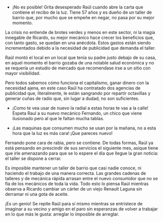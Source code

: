 - ¡No es posible! Grita desesperado Raúl cuando abre la carta que contiene el recibo de la luz.  Tiene 57 años y es dueño de un taller de barrio que, por mucho que se empeñe en negar, no pasa por su mejor momento.

La crisis no entiende de brotes verdes y menos en este sector, ni la magia innegable de Ricardo, su mejor mecánico hace crecer los beneficios que, con tanto gasto, se quedan en una anécdota. Estos gastos están siendo incrementados debido a la necesidad de publicidad que demanda el taller.

Raúl montó el local en un local que tenía su padre justo debajo de su casa, en aquel momento el barrio gozaba de una notable salud económica y no se requería un estudio de mercado que recomendase irse a un sitio con mayor visibilidad.

Pero todos sabemos cómo funciona el capitalismo, ganar dinero con la necesidad ajena, en este caso Raúl ha contratado dos agencias de publicidad que, literalmente, le están sangrando por repartir octavillas y generar cuñas de radio que, sin lugar a dudad, no son suficientes.

- ¡Como te vea usar de nuevo la radial a estas horas te vas a la calle! Espeta Raul a su nuevo mecánico Fernando, un chico que viene ilusionado pero al que le faltan mucha tablas.

- ¡Las maquinas que consumen mucho se usan por la mañana, no a esta hora que la luz es más cara! ¡Que pareces nuevo!

Fernando pone cara de rabia, pero se contiene. De todas formas, Raúl ya está pensando en prescindir de sus servicios el siguiente mes, asique tiene que irle amenazando para que se lo espere el día que llegue la gran noticia: el taller se dispone a cerrar.

Es imposible mantener un taller de barrio que casi nadie conoce, ni haciendo el trabajo de una manera correcta. Las grandes cadenas de talleres y de mecánica rápida arrasan entre el nuevo consumidor que no se fía de los mecánicos de toda la vida. Todo esto lo piensa Raúl mientras observa a Ricardo cambiar un cárter de un viejo Renault Laguna sin derramar ni una gota de aceite.

¡Es un genio! Se repite Raúl para sí mismo mientras se entristece de imaginar a su vecino y amigo en el paro sin esperanzas de volver a trabajar en lo que más le gusta: arreglar lo imposible de arreglar. 

